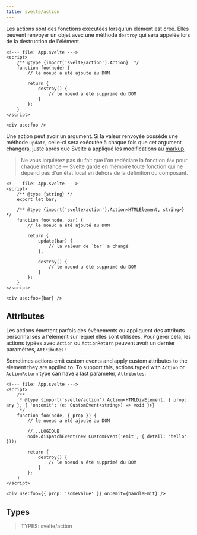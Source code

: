 ```yaml
---
title: svelte/action
---
```


Les actions sont des fonctions exécutées lorsqu'un élément est créé. Elles peuvent renvoyer un objet avec une méthode `destroy` qui sera appelée lors de la destruction de l'élément.

```svelte
<!--- file: App.svelte --->
<script>
	/** @type {import('svelte/action').Action}  */
	function foo(node) {
		// le noeud a été ajouté au DOM

		return {
			destroy() {
				// le noeud a été supprimé du DOM
			}
		};
	}
</script>

<div use:foo />
```

Une action peut avoir un argument. Si la valeur renvoyée possède une méthode `update`, celle-ci sera exécutée à chaque fois que cet argument changera, juste après que Svelte a appliqué les modifications au <span class="vo">[markup](/docs/web#markup)</span>.

> Ne vous inquiétez pas du fait que l'on redéclare la fonction `foo` pour chaque instance — Svelte garde en mémoire toute fonction qui ne dépend pas d'un état local en dehors de la définition du composant.

```svelte
<!--- file: App.svelte --->
<script>
	/** @type {string} */
	export let bar;

	/** @type {import('svelte/action').Action<HTMLElement, string>}  */
	function foo(node, bar) {
		// le noeud a été ajouté au DOM

		return {
			update(bar) {
				// la valeur de `bar` a changé
			},

			destroy() {
				// le noeud a été supprimé du DOM
			}
		};
	}
</script>

<div use:foo={bar} />
```

## Attributes

Les actions émettent parfois des évènements ou appliquent des attributs personnalisés à l'élément sur lequel elles sont utilisées. Pour gérer cela, les actions typées avec `Action` ou `ActionReturn` peuvent avoir un dernier paramètres, `Attributes` :

Sometimes actions emit custom events and apply custom attributes to the element they are applied to. To support this, actions typed with `Action` or `ActionReturn` type can have a last parameter, `Attributes`:

```svelte
<!--- file: App.svelte --->
<script>
	/**
	 * @type {import('svelte/action').Action<HTMLDivElement, { prop: any }, { 'on:emit': (e: CustomEvent<string>) => void }>}
	 */
	function foo(node, { prop }) {
		// le noeud a été ajouté au DOM

		//...LOGIQUE
		node.dispatchEvent(new CustomEvent('emit', { detail: 'hello' }));

		return {
			destroy() {
				// le noeud a été supprimé du DOM
			}
		};
	}
</script>

<div use:foo={{ prop: 'someValue' }} on:emit={handleEmit} />
```

## Types

> TYPES: svelte/action
